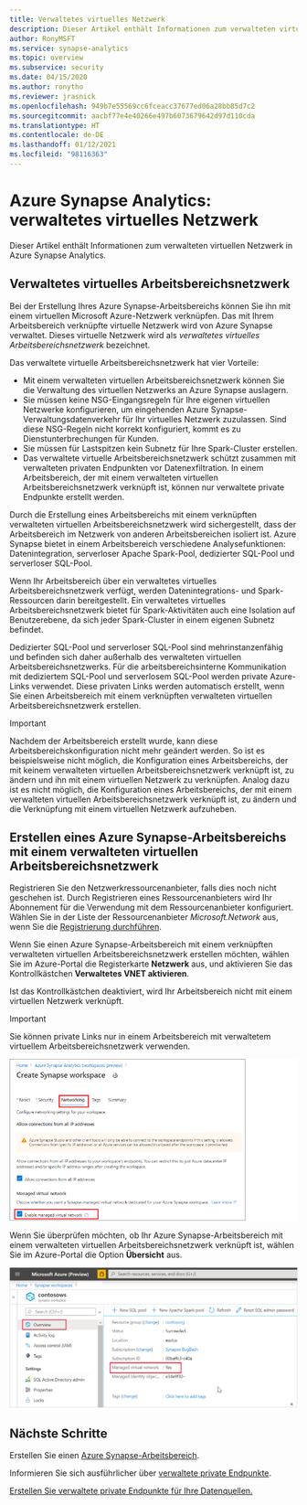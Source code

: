 ```yaml
---
title: Verwaltetes virtuelles Netzwerk
description: Dieser Artikel enthält Informationen zum verwalteten virtuellen Netzwerk in Azure Synapse Analytics.
author: RonyMSFT
ms.service: synapse-analytics
ms.topic: overview
ms.subservice: security
ms.date: 04/15/2020
ms.author: ronytho
ms.reviewer: jrasnick
ms.openlocfilehash: 949b7e55569cc6fceacc37677ed06a28bb85d7c2
ms.sourcegitcommit: aacbf77e4e40266e497b6073679642d97d110cda
ms.translationtype: HT
ms.contentlocale: de-DE
ms.lasthandoff: 01/12/2021
ms.locfileid: "98116363"
---
```

# <a name="azure-synapse-analytics-managed-virtual-network"></a>Azure Synapse Analytics: verwaltetes virtuelles Netzwerk

Dieser Artikel enthält Informationen zum verwalteten virtuellen Netzwerk in Azure Synapse Analytics.

## <a name="managed-workspace-virtual-network"></a>Verwaltetes virtuelles Arbeitsbereichsnetzwerk

Bei der Erstellung Ihres Azure Synapse-Arbeitsbereichs können Sie ihn mit einem virtuellen Microsoft Azure-Netzwerk verknüpfen. Das mit Ihrem Arbeitsbereich verknüpfte virtuelle Netzwerk wird von Azure Synapse verwaltet. Dieses virtuelle Netzwerk wird als *verwaltetes virtuelles Arbeitsbereichsnetzwerk* bezeichnet.

Das verwaltete virtuelle Arbeitsbereichsnetzwerk hat vier Vorteile:

- Mit einem verwalteten virtuellen Arbeitsbereichsnetzwerk können Sie die Verwaltung des virtuellen Netzwerks an Azure Synapse auslagern.
- Sie müssen keine NSG-Eingangsregeln für Ihre eigenen virtuellen Netzwerke konfigurieren, um eingehenden Azure Synapse-Verwaltungsdatenverkehr für Ihr virtuelles Netzwerk zuzulassen. Sind diese NSG-Regeln nicht korrekt konfiguriert, kommt es zu Dienstunterbrechungen für Kunden.
- Sie müssen für Lastspitzen kein Subnetz für Ihre Spark-Cluster erstellen.
- Das verwaltete virtuelle Arbeitsbereichsnetzwerk schützt zusammen mit verwalteten privaten Endpunkten vor Datenexfiltration. In einem Arbeitsbereich, der mit einem verwalteten virtuellen Arbeitsbereichsnetzwerk verknüpft ist, können nur verwaltete private Endpunkte erstellt werden.

Durch die Erstellung eines Arbeitsbereichs mit einem verknüpften verwalteten virtuellen Arbeitsbereichsnetzwerk wird sichergestellt, dass der Arbeitsbereich im Netzwerk von anderen Arbeitsbereichen isoliert ist. Azure Synapse bietet in einem Arbeitsbereich verschiedene Analysefunktionen: Datenintegration, serverloser Apache Spark-Pool, dedizierter SQL-Pool und serverloser SQL-Pool.

Wenn Ihr Arbeitsbereich über ein verwaltetes virtuelles Arbeitsbereichsnetzwerk verfügt, werden Datenintegrations- und Spark-Ressourcen darin bereitgestellt. Ein verwaltetes virtuelles Arbeitsbereichsnetzwerk bietet für Spark-Aktivitäten auch eine Isolation auf Benutzerebene, da sich jeder Spark-Cluster in einem eigenen Subnetz befindet.

Dedizierter SQL-Pool und serverloser SQL-Pool sind mehrinstanzenfähig und befinden sich daher außerhalb des verwalteten virtuellen Arbeitsbereichsnetzwerks. Für die arbeitsbereichsinterne Kommunikation mit dediziertem SQL-Pool und serverlosem SQL-Pool werden private Azure-Links verwendet. Diese privaten Links werden automatisch erstellt, wenn Sie einen Arbeitsbereich mit einem verknüpften verwalteten virtuellen Arbeitsbereichsnetzwerk erstellen.

>[!IMPORTANT]
>Nachdem der Arbeitsbereich erstellt wurde, kann diese Arbeitsbereichskonfiguration nicht mehr geändert werden. So ist es beispielsweise nicht möglich, die Konfiguration eines Arbeitsbereichs, der mit keinem verwalteten virtuellen Arbeitsbereichsnetzwerk verknüpft ist, zu ändern und ihn mit einem virtuellen Netzwerk zu verknüpfen. Analog dazu ist es nicht möglich, die Konfiguration eines Arbeitsbereichs, der mit einem verwalteten virtuellen Arbeitsbereichsnetzwerk verknüpft ist, zu ändern und die Verknüpfung mit einem virtuellen Netzwerk aufzuheben.

## <a name="create-an-azure-synapse-workspace-with-a-managed-workspace-virtual-network"></a>Erstellen eines Azure Synapse-Arbeitsbereichs mit einem verwalteten virtuellen Arbeitsbereichsnetzwerk

Registrieren Sie den Netzwerkressourcenanbieter, falls dies noch nicht geschehen ist. Durch Registrieren eines Ressourcenanbieters wird Ihr Abonnement für die Verwendung mit dem Ressourcenanbieter konfiguriert. Wählen Sie in der Liste der Ressourcenanbieter *Microsoft.Network* aus, wenn Sie die [Registrierung durchführen](../../azure-resource-manager/management/resource-providers-and-types.md).

Wenn Sie einen Azure Synapse-Arbeitsbereich mit einem verknüpften verwalteten virtuellen Arbeitsbereichsnetzwerk erstellen möchten, wählen Sie im Azure-Portal die Registerkarte **Netzwerk** aus, und aktivieren Sie das Kontrollkästchen **Verwaltetes VNET aktivieren**.

Ist das Kontrollkästchen deaktiviert, wird Ihr Arbeitsbereich nicht mit einem virtuellen Netzwerk verknüpft.

>[!IMPORTANT]
>Sie können private Links nur in einem Arbeitsbereich mit verwaltetem virtuellem Arbeitsbereichsnetzwerk verwenden.

![Aktivieren eines verwalteten virtuellen Arbeitsbereichsnetzwerks](./media/synapse-workspace-managed-vnet/enable-managed-vnet-1.png)


Wenn Sie überprüfen möchten, ob Ihr Azure Synapse-Arbeitsbereich mit einem verwalteten virtuellen Arbeitsbereichsnetzwerk verknüpft ist, wählen Sie im Azure-Portal die Option **Übersicht** aus.

![Arbeitsbereichsübersicht im Azure-Portal](./media/synapse-workspace-managed-vnet/enable-managed-vnet-2.png)

## <a name="next-steps"></a>Nächste Schritte

Erstellen Sie einen [Azure Synapse-Arbeitsbereich](../quickstart-create-workspace.md).

Informieren Sie sich ausführlicher über [verwaltete private Endpunkte](./synapse-workspace-managed-private-endpoints.md).

[Erstellen Sie verwaltete private Endpunkte für Ihre Datenquellen.](./how-to-create-managed-private-endpoints.md)